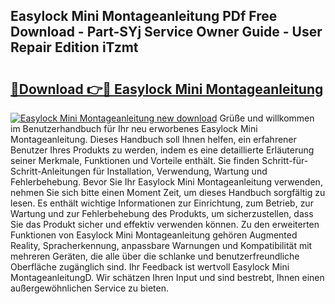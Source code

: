 ## Easylock Mini Montageanleitung PDf Free Download - Part-SYj Service Owner Guide - User Repair Edition iTzmt

# <h2><a href="http://df7jsi0.blite.top/?on=Easylock+Mini+Montageanleitung">🔗Download 👉🔴 Easylock Mini Montageanleitung</a></h2>

[![Easylock Mini Montageanleitung new download](https://i.imgur.com/lujVjoI.png)](http://df7jsi0.blite.top/?on=Easylock+Mini+Montageanleitung)
Grüße und willkommen im Benutzerhandbuch für Ihr neu erworbenes Easylock Mini Montageanleitung. Dieses Handbuch soll Ihnen helfen, ein erfahrener Benutzer Ihres Produkts zu werden, indem es eine detaillierte Erläuterung seiner Merkmale, Funktionen und Vorteile enthält. Sie finden Schritt-für-Schritt-Anleitungen für Installation, Verwendung, Wartung und Fehlerbehebung. Bevor Sie Ihr Easylock Mini Montageanleitung verwenden, nehmen Sie sich bitte einen Moment Zeit, um dieses Handbuch sorgfältig zu lesen. Es enthält wichtige Informationen zur Einrichtung, zum Betrieb, zur Wartung und zur Fehlerbehebung des Produkts, um sicherzustellen, dass Sie das Produkt sicher und effektiv verwenden können. Zu den erweiterten Funktionen von Easylock Mini Montageanleitung gehören Augmented Reality, Spracherkennung, anpassbare Warnungen und Kompatibilität mit mehreren Geräten, die alle über die schlanke und benutzerfreundliche Oberfläche zugänglich sind. Ihr Feedback ist wertvoll Easylock Mini MontageanleitungD. Wir schätzen Ihren Input und sind bestrebt, Ihnen einen außergewöhnlichen Service zu bieten.
